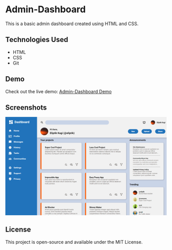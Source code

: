 # Admin-Dashboard

This is a basic admin dashboard created using HTML and CSS.

## Technologies Used

- HTML
- CSS
- Git

## Demo

Check out the live demo: [Admin-Dashboard Demo](https://eliptik1.github.io/admin-dashboard/)

## Screenshots
![](./assets/dashboard.png)

## License

This project is open-source and available under the MIT License.
